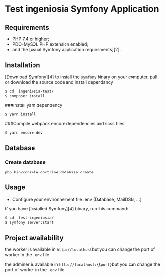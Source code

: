 Test ingeniosia Symfony Application
========================

Requirements
------------

* PHP 7.4 or higher;
* PDO-MySQL PHP extension enabled;
* and the [usual Symfony application requirements][2].

Installation
------------

[Download Symfony][4] to install the `symfony` binary on your computer, pull or download the source code and install dependancy

```bash
$ cd  ingeniosia-test/
$ composer install
```

###Install yarn dependency
```bash
$ yarn install
```

###Compile webpack encore dependencies and scss files
```bash
$ yarn encore dev
```

Database
--------
### Create database
```
php bin/console doctrine:database:create
```
Usage
-----
- Configure your environnement file .env (Database, MailDSN, ...)


If you have [installed Symfony][4] binary, run this command:

```bash
$ cd  test-ingeniosia/
$ symfony server:start
```

## Project availability

the worker is available in ``http://localhost``but you can change the port of worker in
the ```.env``` file

the adminer is available in ``http://localhost:{$port}``but you can change the port of worker in
the ```.env``` file

